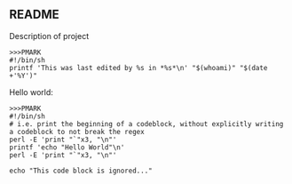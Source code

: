 ## README

Description of project

```
>>>PMARK
#!/bin/sh
printf 'This was last edited by %s in *%s*\n' "$(whoami)" "$(date +'%Y')"
```

Hello world:

```
>>>PMARK
#!/bin/sh
# i.e. print the beginning of a codeblock, without explicitly writing a codeblock to not break the regex
perl -E 'print "`"x3, "\n"'
printf 'echo "Hello World"\n'
perl -E 'print "`"x3, "\n"'
```

```
echo "This code block is ignored..."
```
